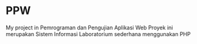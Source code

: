 # PPW
My project in Pemrograman dan Pengujian Aplikasi Web
Proyek ini merupakan Sistem Informasi Laboratorium sederhana menggunakan PHP
